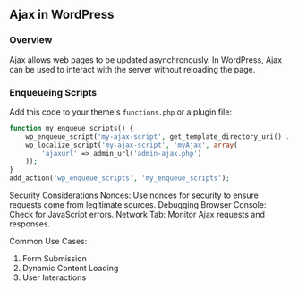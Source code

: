 ## Ajax in WordPress

### Overview

Ajax allows web pages to be updated asynchronously. In WordPress, Ajax can be used to interact with the server without reloading the page.

### Enqueueing Scripts

Add this code to your theme's `functions.php` or a plugin file:

```php
function my_enqueue_scripts() {
    wp_enqueue_script('my-ajax-script', get_template_directory_uri() . '/js/my-ajax-script.js', array('jquery'), null, true);
    wp_localize_script('my-ajax-script', 'myAjax', array(
        'ajaxurl' => admin_url('admin-ajax.php')
    ));
}
add_action('wp_enqueue_scripts', 'my_enqueue_scripts');
```

Security Considerations
Nonces: Use nonces for security to ensure requests come from legitimate sources.
Debugging
Browser Console: Check for JavaScript errors.
Network Tab: Monitor Ajax requests and responses.

Common Use Cases:
1. Form Submission
2. Dynamic Content Loading
3. User Interactions


